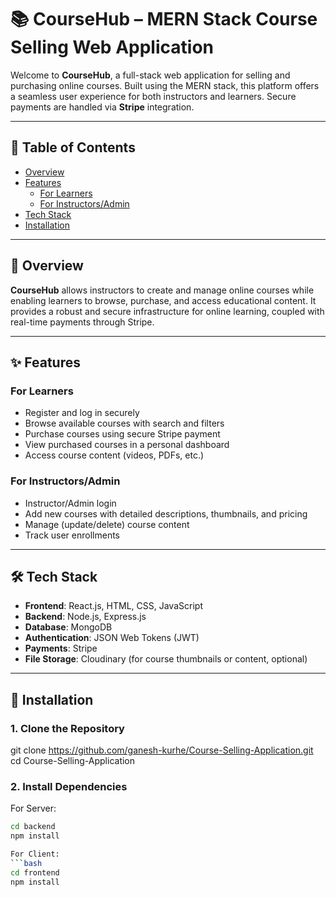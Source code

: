 # 📚 CourseHub – MERN Stack Course Selling Web Application

Welcome to **CourseHub**, a full-stack web application for selling and purchasing online courses. Built using the MERN stack, this platform offers a seamless user experience for both instructors and learners. Secure payments are handled via **Stripe** integration.

---

## 📑 Table of Contents

- [Overview](#overview)
- [Features](#features)
  - [For Learners](#for-learners)
  - [For Instructors/Admin](#for-instructorsadmin)
- [Tech Stack](#tech-stack)
- [Installation](#installation)

---

## 📌 Overview

**CourseHub** allows instructors to create and manage online courses while enabling learners to browse, purchase, and access educational content. It provides a robust and secure infrastructure for online learning, coupled with real-time payments through Stripe.

---

## ✨ Features

### For Learners

- Register and log in securely
- Browse available courses with search and filters
- Purchase courses using secure Stripe payment
- View purchased courses in a personal dashboard
- Access course content (videos, PDFs, etc.)

### For Instructors/Admin

- Instructor/Admin login
- Add new courses with detailed descriptions, thumbnails, and pricing
- Manage (update/delete) course content
- Track user enrollments

---

## 🛠️ Tech Stack

- **Frontend**: React.js, HTML, CSS, JavaScript  
- **Backend**: Node.js, Express.js  
- **Database**: MongoDB  
- **Authentication**: JSON Web Tokens (JWT)  
- **Payments**: Stripe  
- **File Storage**: Cloudinary (for course thumbnails or content, optional)

---

## 🚀 Installation

### 1. Clone the Repository

git clone https://github.com/ganesh-kurhe/Course-Selling-Application.git
cd Course-Selling-Application

### 2. Install Dependencies

For Server:
 ```bash
 cd backend
 npm install

For Client:
 ```bash
 cd frontend
 npm install

